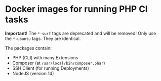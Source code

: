 # Docker images for running PHP CI tasks

**Important!** The `*-surf` tags are deprecated and will be removed! Only use the `*-ubuntu` tags. They are identical. 

The packages contain:

* PHP (CLI) with many Extensions
* Composer (at `/usr/local/bin/composer.phar`)
* SSH Client (for running Deployments)
* NodeJS (version 14)
